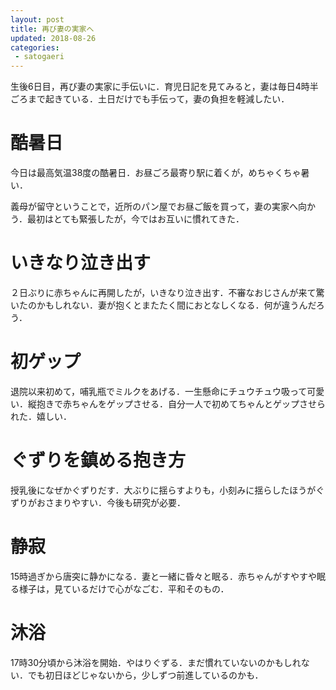 ```yaml
---
layout: post
title: 再び妻の実家へ
updated: 2018-08-26
categories:
 - satogaeri
---
```


生後6日目，再び妻の実家に手伝いに．育児日記を見てみると，妻は毎日4時半ごろまで起きている．土日だけでも手伝って，妻の負担を軽減したい．

# 酷暑日

今日は最高気温38度の酷暑日．お昼ごろ最寄り駅に着くが，めちゃくちゃ暑い．

義母が留守ということで，近所のパン屋でお昼ご飯を買って，妻の実家へ向かう．最初はとても緊張したが，今ではお互いに慣れてきた．

# いきなり泣き出す

２日ぶりに赤ちゃんに再開したが，いきなり泣き出す．不審なおじさんが来て驚いたのかもしれない．妻が抱くとまたたく間におとなしくなる．何が違うんだろう．

# 初ゲップ

退院以来初めて，哺乳瓶でミルクをあげる．一生懸命にチュウチュウ吸って可愛い．縦抱きで赤ちゃんをゲップさせる．自分一人で初めてちゃんとゲップさせられた．嬉しい．

# ぐずりを鎮める抱き方

授乳後になぜかぐずりだす．大ぶりに揺らすよりも，小刻みに揺らしたほうがぐずりがおさまりやすい．今後も研究が必要．

# 静寂

15時過ぎから唐突に静かになる．妻と一緒に昏々と眠る．赤ちゃんがすやすや眠る様子は，見ているだけで心がなごむ．平和そのもの．

# 沐浴

17時30分頃から沐浴を開始．やはりぐずる．まだ慣れていないのかもしれない．でも初日ほどじゃないから，少しずつ前進しているのかも．
